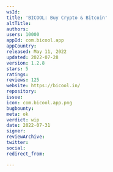 ```yaml
---
wsId: 
title: 'BICOOL: Buy Crypto & Bitcoin'
altTitle: 
authors: 
users: 10000
appId: com.bicool.app
appCountry: 
released: May 11, 2022
updated: 2022-07-28
version: 1.2.8
stars: 5
ratings: 
reviews: 125
website: https://bicool.in/
repository: 
issue: 
icon: com.bicool.app.png
bugbounty: 
meta: ok
verdict: wip
date: 2022-07-31
signer: 
reviewArchive: 
twitter: 
social: 
redirect_from: 

---
```


